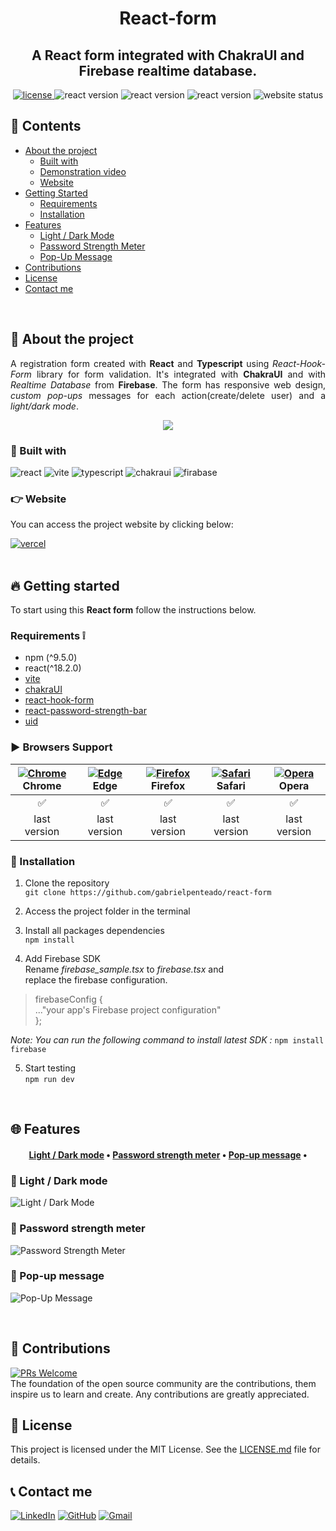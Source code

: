 <h1 align="center">
   <strong>React-form</strong>
</h1>

<h2 align="center">
  A React form integrated with ChakraUI and Firebase realtime database.  
</h2>

<div align="center">
  <a href="https://github.com/gabrielpenteado/react-form_chakra-firebase/blob/main/LICENSE.md">
    <img src="https://img.shields.io/github/license/gabrielpenteado/react-form?color=informational&style=flat-square" alt="license"/>
  </a>

  <img src="https://img.shields.io/static/v1?label=npm&message=v9.5.0&color=informational&style=flat-square" alt="react version">

  <img src="https://img.shields.io/static/v1?label=react&message=v18.2.0&color=informational&style=flat-square" alt="react version">
  
  <img src="https://img.shields.io/static/v1?label=firebase&message=v9.18.0&color=informational&style=flat-square" alt="react version">

  <img src="https://img.shields.io/website?down_color=red&down_message=offline&style=flat-square&up_color=008000&up_message=online&url=https%3A%2F%2Freact-firebase-form.vercel.app" alt="website status">
</div>

## 📜 Contents 
- [About the project](#-about-the-project)
  - [Built with](#-built-with)
  - [Demonstration video](#-demonstration-video)
  - [Website](#-website)
- [Getting Started](#-getting-started)
  - [Requirements](#-requirements)
  - [Installation](#-installation)
- [Features](#-features)
  - [Light / Dark Mode](#-light-dark-mode)
  - [Password Strength Meter](#-password-strength-meter)
  - [Pop-Up Message](#-pop-up-message)
- [Contributions](#-contributions)
- [License](#-license)
- [Contact me](#-contact-me)
<br>

## 🔎 About the project
<p align="justify"> 
   A registration form created with <strong>React</strong> and <strong>Typescript</strong> using 
   <em>React-Hook-Form</em> library for form validation.
   It's integrated with <strong>ChakraUI</strong> and with <em>Realtime Database</em> from <strong>Firebase</strong>.
   The form has responsive web design, <em>custom pop-ups</em> messages for each action(create/delete user) and a 
   <em>light/dark mode</em>.
</p>

<p align="center">
    <img src="https://raw.githubusercontent.com/gabrielpenteado/react-form/main/src/assets/form.gif"> 
</p>

### 🔨 Built with
![react](https://img.shields.io/badge/React-20232A?style=flat-sqaure&logo=react&logoColor=61DAFB)
![vite](https://img.shields.io/badge/Vite-B73BFE?style=flat-square&logo=vite&logoColor=FFD62E)
![typescript](https://img.shields.io/badge/TypeScript-007ACC?style=flat-square&logo=typescript&logoColor=white)
![chakraui](https://img.shields.io/badge/Chakra--UI-319795?style=flat-square&logo=chakra-ui&logoColor=white)
![firabase](https://img.shields.io/badge/firebase-ffca28?style=flat-square&logo=firebase&logoColor=black)

### 👉 Website
You can access the project website by clicking below:

<!-- [![Website shields.io](https://img.shields.io/website?down_color=red&down_message=DOWN&style=for-the-badge&up_color=green&up_message=UP&url=https%3A%2F%2Fmydearpage.cyclic.app)](https://mydearpage.cyclic.app) -->
[![vercel](https://img.shields.io/badge/Vercel-000000?style=for-the-badge&logo=vercel&logoColor=white)](https://react-firebase-form.vercel.app)
<br>
<br>

## 🔥 Getting started 
To start using this <strong>React form</strong> follow the instructions below.

### Requirements ❕
- npm (^9.5.0)
- react(^18.2.0)
- [vite](https://vitejs.dev/guide/)
- [chakraUI](https://chakra-ui.com/getting-started/vite-guide)
- [react-hook-form](https://react-hook-form.com/get-started)
- [react-password-strength-bar](https://www.npmjs.com/package/react-password-strength-bar)
- [uid](https://www.npmjs.com/package/uid)

### ▶ Browsers Support
[<img src="https://raw.githubusercontent.com/alrra/browser-logos/main/src/chrome/chrome_24x24.png" alt="Chrome" />](https://www.google.com/intl/en/chrome/)<br> Chrome | [<img src="https://raw.githubusercontent.com/alrra/browser-logos/main/src/edge/edge_24x24.png" alt="Edge" />](https://www.microsoft.com/en-us/edge)<br> Edge | [<img src="https://raw.githubusercontent.com/alrra/browser-logos/main/src/firefox/firefox_24x24.png" alt="Firefox" />](https://www.mozilla.org/en-US/firefox/new/)<br> Firefox | [<img src="https://raw.githubusercontent.com/alrra/browser-logos/main/src/safari/safari_24x24.png" alt="Safari" />](https://www.apple.com/br/safari/)<br> Safari | [<img src="https://raw.githubusercontent.com/alrra/browser-logos/main/src/opera/opera_24x24.png" alt="Opera" />](https://www.opera.com)<br> Opera 
|:------------:|:------------:|:-----------: |:------------:|:------------:|
|      ✅      |      ✅      |     ✅      |      ✅      |      ✅      |
| last version | last version | last version | last version | last version |


### 💾 Installation
1. Clone the repository<br>
`git clone https://github.com/gabrielpenteado/react-form`

2. Access the project folder in the terminal

3. Install all packages dependencies<br> 
`npm install`

4. Add Firebase SDK<br>
Rename <em>firebase_sample.tsx</em> to <em>firebase.tsx</em> and<br>
replace the firebase configuration. 
>firebaseConfig {<br>
>  ..."your app's Firebase project configuration"<br>
>};<br>

*Note: You can run the following command to install latest SDK :*
`npm install firebase`<br>

5. Start testing<br>
`npm run dev`
<br>

## 🌐 Features
<h4 align="center">
 <a href="#-light-dark-mode">Light / Dark mode</a> •
 <a href="#-password-strength-meter">Password strength meter</a> • 
 <a href="#-pop-up-message">Pop-up message</a> • 
</h4>

### 🔹 Light / Dark mode
![Light / Dark Mode](https://raw.githubusercontent.com/gabrielpenteado/react-form/main/src/assets/light-dark.jpg)

### 🔹 Password strength meter
![Password Strength Meter](https://raw.githubusercontent.com/gabrielpenteado/react-form/main/src/assets/password.gif)<br>

### 🔹 Pop-up message
![Pop-Up Message](https://raw.githubusercontent.com/gabrielpenteado/react-form/main/src/assets/pop-ups.jpg)

<br>

## 🤝 Contributions
[![PRs Welcome](https://img.shields.io/badge/PRs-welcome-brightgreen.svg?style=flat-square)](http://makeapullrequest.com)<br>
The foundation of the open source community are the contributions, them inspire us to learn and create. Any contributions are greatly appreciated.

## 📄 License
This project is licensed under the MIT License. See the [LICENSE.md](https://github.com/gabrielpenteado/react-form/blob/main/LICENSE.md) file for details.

## 📞 Contact me
[![LinkedIn](https://img.shields.io/badge/LinkedIn-0077B5?style=flat-square&logo=linkedin&logoColor=white)](https://www.linkedin.com/in/gabriel-penteado)
[![GitHub](https://img.shields.io/badge/GitHub-100000?style=flat-square&logo=github&logoColor=white)](https://github.com/gabrielpenteado)
[![Gmail](https://img.shields.io/badge/gabripenteado@gmail.com-D14836?style=flat-square&logo=gmail&logoColor=white)](mailto:gabripenteado@gmail.com)